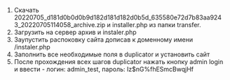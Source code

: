 1. Скачать 20220705_d181d0b0d0b9d182d181d182d0b5d_635580e72d7b83aa9243_20220705114058_archive.zip и installer.php из папки transfer.
2. Загрузить на сервер архив и instaler.php
3. Заупустить распоковку сайта дописав к доменному имени /instaler.php
4. Заполнить все необходимые поля в duplicator и установить сайт
5. После прохождения всех шагов duplicator нажать кнопку admin login и ввести - логин: admin_test, пароль: Iz$nG%fhESmcBwqjHf